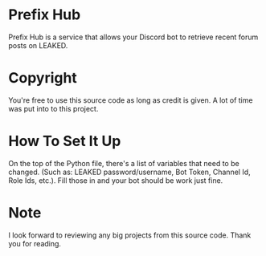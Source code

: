 # Prefix Hub
Prefix Hub is a service that allows your Discord bot to retrieve recent forum posts on LEAKED.

# Copyright
You're free to use this source code as long as credit is given. A lot of time was put into to this project.

# How To Set It Up
On the top of the Python file, there's a list of variables that need to be changed. (Such as: LEAKED password/username, Bot Token, Channel Id, Role Ids, etc.).
Fill those in and your bot should be work just fine.

# Note
I look forward to reviewing any big projects from this source code. Thank you for reading.
